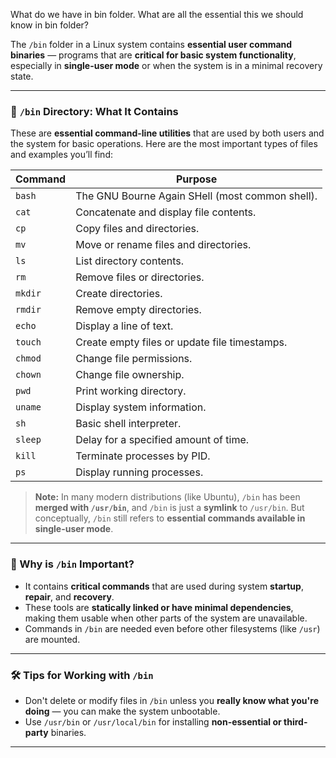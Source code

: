 What do we have in bin folder. What are all the essential this we should know in bin folder?

The `/bin` folder in a Linux system contains **essential user command binaries** — programs that are **critical for basic system functionality**, especially in **single-user mode** or when the system is in a minimal recovery state.

---

### 📁 `/bin` Directory: What It Contains

These are **essential command-line utilities** that are used by both users and the system for basic operations. Here are the most important types of files and examples you’ll find:

| Command | Purpose                                         |
| ------- | ----------------------------------------------- |
| `bash`  | The GNU Bourne Again SHell (most common shell). |
| `cat`   | Concatenate and display file contents.          |
| `cp`    | Copy files and directories.                     |
| `mv`    | Move or rename files and directories.           |
| `ls`    | List directory contents.                        |
| `rm`    | Remove files or directories.                    |
| `mkdir` | Create directories.                             |
| `rmdir` | Remove empty directories.                       |
| `echo`  | Display a line of text.                         |
| `touch` | Create empty files or update file timestamps.   |
| `chmod` | Change file permissions.                        |
| `chown` | Change file ownership.                          |
| `pwd`   | Print working directory.                        |
| `uname` | Display system information.                     |
| `sh`    | Basic shell interpreter.                        |
| `sleep` | Delay for a specified amount of time.           |
| `kill`  | Terminate processes by PID.                     |
| `ps`    | Display running processes.                      |

> **Note:** In many modern distributions (like Ubuntu), `/bin` has been **merged with `/usr/bin`**, and `/bin` is just a **symlink** to `/usr/bin`. But conceptually, `/bin` still refers to **essential commands available in single-user mode**.

---

### 🧠 Why is `/bin` Important?

* It contains **critical commands** that are used during system **startup**, **repair**, and **recovery**.
* These tools are **statically linked or have minimal dependencies**, making them usable when other parts of the system are unavailable.
* Commands in `/bin` are needed even before other filesystems (like `/usr`) are mounted.

---

### 🛠 Tips for Working with `/bin`

* Don't delete or modify files in `/bin` unless you **really know what you're doing** — you can make the system unbootable.
* Use `/usr/bin` or `/usr/local/bin` for installing **non-essential or third-party** binaries.

---

